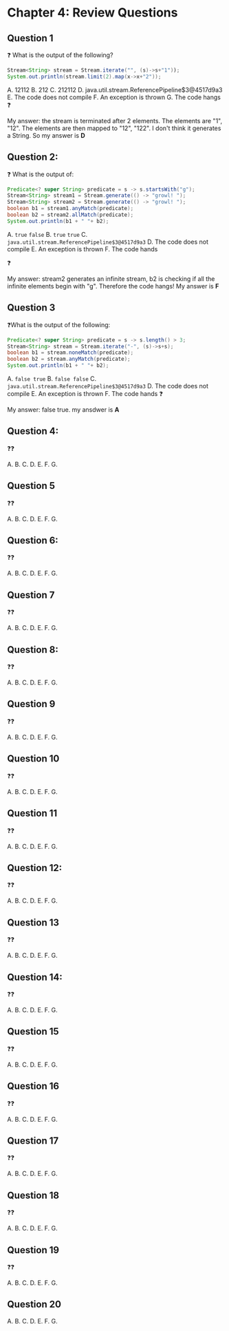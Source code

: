 # Chapter 4: Review Questions

## Question 1

❓ What is the output of the following?
```java
Stream<String> stream = Stream.iterate("", (s)->s+"1"));
System.out.println(stream.limit(2).map(x->x+"2"));
```

A. 12112
B. 212
C. 212112
D. java.util.stream.ReferencePipeline$3@4517d9a3
E. The code does not compile
F. An exception is thrown
G. The code hangs
❓

My answer: the stream is terminated after 2 elements. The elements are "1", "12". The elements are then mapped to "12", "122". I don't think it generates a String. So my answer is **D**

## Question 2:

❓ What is the output of:

```java
Predicate<? super String> predicate = s -> s.startsWith("g");
Stream<String> stream1 = Stream.generate(() -> "growl! ");
Stream<String> stream2 = Stream.generate(() -> "growl! ");
boolean b1 = stream1.anyMatch(predicate);
boolean b2 = stream2.allMatch(predicate);
System.out.println(b1 + " "+ b2);
```
A. `true` `false`
B. `true` `true`
C. `java.util.stream.ReferencePipeline$3@4517d9a3`
D. The code does not compile
E. An exception is thrown
F. The code hands

❓

My answer: stream2 generates an infinite stream, b2 is checking if all the infinite elements begin with "g". Therefore the code hangs! My answer is **F**


## Question 3

❓What is the output of the following:
```java
Predicate<? super String> predicate = s -> s.length() > 3;
Stream<String> stream = Stream.iterate("-", (s)->s+s);
boolean b1 = stream.noneMatch(predicate);
boolean b2 = stream.anyMatch(predicate);
System.out.println(b1 + " "+ b2);
```
A. `false true`
B. `false false`
C. `java.util.stream.ReferencePipeline$3@4517d9a3`
D. The code does not compile
E. An exception is thrown
F. The code hands
❓

My answer: false true. my ansdwer is **A**



## Question 4:

❓❓

A. 
B. 
C. 
D. 
E. 
F. 
G. 


## Question 5

❓❓

A. 
B. 
C. 
D. 
E. 
F. 
G. 


## Question 6:

❓❓

A. 
B. 
C. 
D. 
E. 
F. 
G. 


## Question 7

❓❓

A. 
B. 
C. 
D. 
E. 
F. 
G. 


## Question 8:

❓❓

A. 
B. 
C. 
D. 
E. 
F. 
G. 


## Question 9

❓❓

A. 
B. 
C. 
D. 
E. 
F. 
G. 


## Question 10

❓❓

A. 
B. 
C. 
D. 
E. 
F. 
G. 


## Question 11

❓❓

A. 
B. 
C. 
D. 
E. 
F. 
G. 


## Question 12:

❓❓

A. 
B. 
C. 
D. 
E. 
F. 
G. 


## Question 13

❓❓

A. 
B. 
C. 
D. 
E. 
F. 
G. 


## Question 14:

❓❓

A. 
B. 
C. 
D. 
E. 
F. 
G. 


## Question 15

❓❓

A. 
B. 
C. 
D. 
E. 
F. 
G. 


## Question 16

❓❓

A. 
B. 
C. 
D. 
E. 
F. 
G. 


## Question 17

❓❓

A. 
B. 
C. 
D. 
E. 
F. 
G. 


## Question 18

❓❓

A. 
B. 
C. 
D. 
E. 
F. 
G. 


## Question 19

❓❓

A. 
B. 
C. 
D. 
E. 
F. 
G. 


## Question 20

A. 
B. 
C. 
D. 
E. 
F. 
G. 